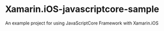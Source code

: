 Xamarin.iOS-javascriptcore-sample
=================================

An example project for using JavaScriptCore Framework with Xamarin.iOS
